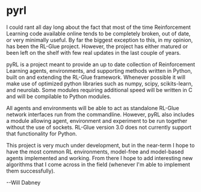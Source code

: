 pyrl
=========

I could rant all day long about the fact that most of the time Reinforcement Learning code 
available online tends to be completely broken, out of date, or very minimally useful. By 
far the biggest exception to this, in my opinion, has been the RL-Glue project. However, 
the project has either matured or been left on the shelf with few real updates in the last 
couple of years. 

pyRL is a project meant to provide an up to date collection of Reinforcement Learning 
agents, environments, and supporting methods written in Python, built on and extending the 
RL-Glue framework. Whenever possible it will make use of optimized python libraries such as 
numpy, scipy, scikits-learn, and neurolab. Some modules requiring additional speed will be 
written in C and will be compilable to Python modules. 

All agents and environments will be able to act as standalone RL-Glue network interfaces run 
from the commandline. However, pyRL also includes a module allowing agent, environment and experiment 
to be run together without the use of sockets. RL-Glue version 3.0 does not currently support that 
functionality for Python. 

This project is very much under development, but in the near-term I hope to have the most 
common RL environments, model-free and model-based agents implemented and working. From there 
I hope to add interesting new algorithms that I come across in the field (whenever I'm able to 
implement them successfully).

--Will Dabney
